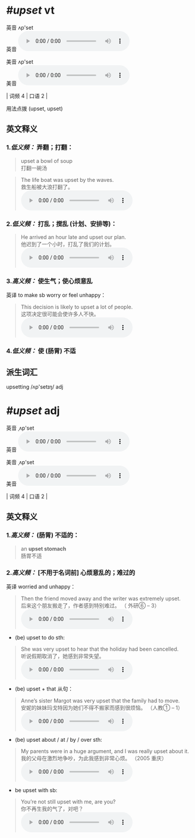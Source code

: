 # ***\#upset*** vt
英音 ʌp'set  
英音
<audio src="./media/upset1.aac" controls="controls"></audio>

美音 ʌp'set  
美音
<audio src="./media/upset(vt).aac" controls="controls"></audio>



| 词频 4 | 口语 2 |  

用法点拨  (upset, upset)

英文释义
---
### 1.*低义频：* **弄翻；打翻：**  

 > upset a bowl of soup   
 > 打翻一碗汤    

 > The life boat was upset by the waves.  
 > 救生船被大浪打翻了。    
<audio src="./media/upset-5.aac" controls="controls"></audio>

### 2.*低义频：* **打乱；搅乱 (计划、安排等)：**  

 > He arrived an hour late and upset our plan.   
 > 他迟到了一个小时，打乱了我们的计划。    
<audio src="./media/upset-6.aac" controls="controls"></audio>

### 3.*高义频：* **使生气；使心烦意乱**  
英译 to make sb worry or feel unhappy：

 > This decision is likely to upset a lot of people.   
 > 这项决定很可能会使许多人不快。    
<audio src="./media/upset-7.aac" controls="controls"></audio>

### 4.*低义频：* **使 (肠胃) 不适**  


派生词汇
---
upsetting /ʌp'setɪŋ/ adj   

# ***\#upset*** adj
英音 ˌʌp'set  
英音
<audio src="./media/upset1.aac" controls="controls"></audio>

美音 ˌʌp'set  
美音
<audio src="./media/upset(adj).aac" controls="controls"></audio>



| 词频 4 | 口语 2 |  

英文释义
---
### 1.*高义频：* **(肠胃) 不适的：**  

 > an **upset stomach**  
 > 肠胃不适    

### 2.*高义频：* **[不用于名词前] 心烦意乱的；难过的**  
英译 worried and unhappy：

 > Then the friend moved away and the writer was extremely upset.   
 > 后来这个朋友搬走了，作者感到特别难过。  （ 外研⑥ – 3）  
<audio src="./media/upset-1.aac" controls="controls"></audio>

- (be) upset to do sth:

 > She was very upset to hear that the holiday had been cancelled.   
 > 听说假期取消了，她感到非常失望。    
<audio src="./media/upset-2.aac" controls="controls"></audio>

- (be) upset + that 从句：

 > Anne’s sister Margot was very upset that the family had to move.   
 > 安妮的妹妹玛戈特因为她们不得不搬家而感到很烦恼。  （人教① – 1）  
<audio src="./media/upset-3.aac" controls="controls"></audio>

- (be) upset about / at / by / over sth:

 > My parents were in a huge argument, and I was really upset about it.   
 > 我的父母在激烈地争吵，为此我感到非常心烦。  （2005 重庆）  
<audio src="./media/upset-4.aac" controls="controls"></audio>

- be upset with sb:

 > You’re not still upset with me, are you?  
 > 你不再生我的气了，对吧？    
<audio src="./media/upset8.aac" controls="controls"></audio>


